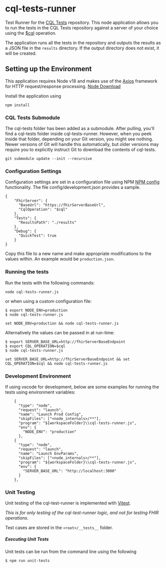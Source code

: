 # cql-tests-runner

Test Runner for the [CQL Tests](https://github.com/cqframework/cql-tests) repository. This node application allows you to run the tests in the CQL Tests repository against a server of your choice using the [$cql](https://hl7.org/fhir/uv/cql/1.0.0-snapshot/OperationDefinition-cql-cql.html) operation.

The application runs all the tests in the repository and outputs the results as a JSON file in the `results` directory. If the output directory does not exist, it will be created.

## Setting up the Environment

This application requires Node v18 and makes use of the [Axios](https://axios-http.com/docs/intro) framework for HTTP request/response processing. [Node Download](https://nodejs.org/en/download)

Install the application using

```
npm install
```

### CQL Tests Submodule

The cql-tests folder has been added as a submodule. After pulling, you'll find a cql-tests folder inside cql-tests-runner. However, when you peek inside that folder, depending on your Git version, you might see nothing. Newer versions of Git will handle this automatically, but older versions may require you to explicitly instruct Git to download the contents of cql-tests.

```
git submodule update --init --recursive
```

### Configuration Settings

Configuration settings are set in a configuration file using NPM [NPM config](https://www.npmjs.com/package/config) functionality. The file config/development.json provides a sample.

```
{
    "FhirServer": {
      "BaseUrl": "https://fhirServerBaseUrl",
      "CqlOperation": "$cql"
    },
    "Tests": {
      "ResultsPath": "./results"
    },
    "Debug": {
      "QuickTest": true
    }
}
```

Copy this file to a new name and make appropriate modifications to the values within. An example would be `production.json`.

### Running the tests

Run the tests with the following commands:

```
node cql-tests-runner.js
```

or when using a custom configuration file:

```
$ export NODE_ENV=production
$ node cql-tests-runner.js
```

```
set NODE_ENV=production && node cql-tests-runner.js
```

Alternatively the values can be passed in at run-time:

```
$ export SERVER_BASE_URL=http://fhirServerBaseEndpoint
$ export CQL_OPERATION=$cql
$ node cql-tests-runner.js
```

```
set SERVER_BASE_URL=http://fhirServerBaseEndpoint && set CQL_OPERATION=$cql && node cql-tests-runner.js
```

### Development Environment

If using vscode for development, below are some examples for running the tests using environment variables:

```
    {
      "type": "node",
      "request": "launch",
      "name": "Launch Prod Config",
      "skipFiles": ["<node_internals>/**"],
      "program": "${workspaceFolder}\\cql-tests-runner.js",
      "env": {
        "NODE_ENV": "production"
      },
    {
      "type": "node",
      "request": "launch",
      "name": "Launch EnvParams",
      "skipFiles": ["<node_internals>/**"],
      "program": "${workspaceFolder}\\cql-tests-runner.js",
      "env": {
        "SERVER_BASE_URL": "http://localhost:3000"
      }
    },
```

### Unit Testing

Unit testing of the cql-test-runner is implemented with [Vitest](https://vitest.dev/).

_This is for only testing of the cql-test-runner logic, and not for testing FHIR operations._

Test cases are stored in the `<root>/__tests__` folder.

##### Executing Unit Tests

Unit tests can be run from the command line using the following

```
$ npm run unit-tests
```
